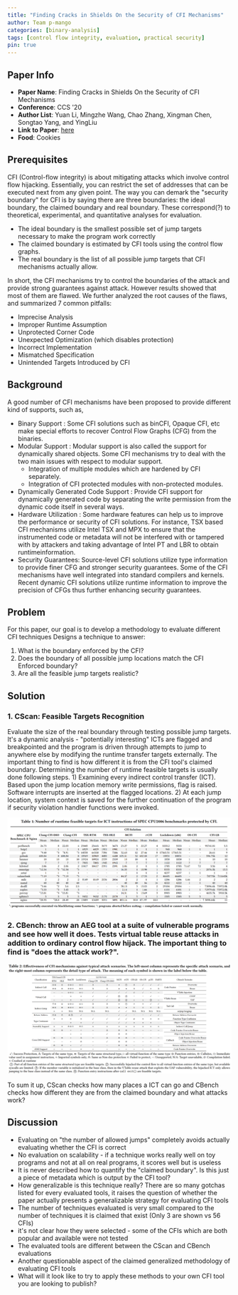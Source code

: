 ```yaml
---
title: "Finding Cracks in Shields On the Security of CFI Mechanisms"
author: Team p-mango
categories: [binary-analysis]
tags: [control flow integrity, evaluation, practical security]
pin: true
---
```


## Paper Info
- **Paper Name**: Finding Cracks in Shields On the Security of CFI Mechanisms
- **Conference**: CCS '20
- **Author List**: Yuan Li, Mingzhe Wang, Chao Zhang, Xingman Chen, Songtao Yang, and YingLiu
- **Link to Paper**: [here](https://dl.acm.org/doi/10.1145/3372297.3417867)
- **Food**: Cookies

## Prerequisites
CFI (Control-flow integrity) is about mitigating attacks which involve control flow hijacking. Essentially, you can restrict the set of addresses that can be executed next from any given point. The way you can demark the "security boundary" for CFI is by saying there are three boundaries: the ideal boundary, the claimed boundary and real boundary. These correspond(?) to theoretical, experimental, and quantitative analyses for evaluation.
 - The ideal boundary is the smallest possible set of jump targets necessary to make the program work correctly
 - The claimed boundary is estimated by CFI tools using the control flow graphs.
 - The real boundary is the list of all possible jump targets that CFI mechanisms actually allow.
 
In short, the CFI mechanisms try to control the boundaries of the attack and provide strong guarantees against attack.
However results showed that most of them are flawed. We further analyzed the root causes of the flaws, and summarized 7 common pitfalls:

- Imprecise Analysis
- Improper Runtime Assumption
- Unprotected Corner Code
- Unexpected Optimization (which disables protection)
- Incorrect Implementation
- Mismatched Specification
- Unintended Targets Introduced by CFI

## Background

A good number of CFI mechanisms have been proposed to provide different kind of supports, such as,
- Binary Support : Some CFI solutions such as binCFI, Opaque CFI, etc make special efforts to recover Control Flow Graphs (CFG) from the binaries.
- Modular Support : Modular support is also called the support for dynamically shared objects. Some CFI mechanisms try to deal with the two main issues with respect to modular support.
  - Integration of multiple modules which are hardened by CFI separately.
  - Integration of CFI protected modules with non-protected modules.
- Dynamically Generated Code Support : Provide CFI support for dynamically generated code by separating the write permission from the dynamic code itself in several ways.
- Hardware Utilization : Some hardware features can help us to improve the performance or security of CFI solutions. For instance, TSX based CFI mechanisms utilize  Intel TSX and MPX to ensure that the instrumented code or metadata will not be interfered with or tampered with by attackers and taking advantage of Intel PT and LBR to obtain runtimeinformation.
- Security Guarantees: Source-level CFI solutions utilize type information to provide finer CFG and stronger security guarantees. Some of the CFI mechanisms have well integrated into standard compilers and kernels. Recent dynamic CFI solutions utilize runtime information to improve the precision of CFGs thus further enhancing security guarantees.

## Problem

For this paper, our goal is to develop a methodology to evaluate different CFI techniques
Designs a technique to answer:
 1. What is the boundary enforced by the CFI?
 2. Does the boundary of all possible jump locations match the CFI Enforced boundary?
 3. Are all the feasible jump targets realistic?
 
 
## Solution
### 1. CScan: Feasible Targets Recognition
Evaluate the size of the real boundary through testing possible jump targets. It's a dynamic analysis - "potentially interesting" ICTs are flagged and breakpointed and the program is driven through attempts to jump to anywhere else by modifying the runtime transfer targets externally. The important thing to find is how different it is from the CFI tool's claimed boundary. Determining the number of runtime feasible targets is usually done following steps. 1)  Examining every indirect control transfer (ICT). Based upon the jump location memory write permissions, flag is raised. Software interrupts are inserted at the flagged locations. 2) At each jump location, system context is saved for the further continuation of the program if security violation handler functions were invoked.

![](/assets/img/2021-02-10-cfi-eval/Table1-CScan.png)

### 2. CBench: throw an AEG tool at a suite of vulnerable programs and see how well it does. Tests virtual table reuse attacks in addition to ordinary control flow hijack. The important thing to find is "does the attack work?".

![](/assets/img/2021-02-10-cfi-eval/Table2-CBench.png)

To sum it up, CScan checks how many places a ICT can go and CBench checks how different they are from the claimed boundary and what attacks work?

## Discussion

- Evaluating on "the number of allowed jumps" completely avoids actually evaluating whether the CFI is correct
- No evaluation on scalability - if a technique works really well on toy programs and not at all on real programs, it scores well but is useless
- It is never described how to quantify the "claimed boundary". Is this just a piece of metadata which is output by the CFI tool?
- How generalizable is this technique really? There are so many gotchas listed for every evaluated tools, it raises the question of whether the paper actually presents a generalizable strategy for evaluating CFI tools
- The number of techniques evaluated is very small compared to the number of techniques it is claimed that exist (Only 3 are shown vs 56 CFIs)
 - it's not clear how they were selected - some of the CFIs which are both popular and available were not tested
 - The evaluated tools are different between the CScan and CBench evaluations
 - Another questionable aspect of the claimed generalized methodology of evaluating CFI tools
- What will it look like to try to apply these methods to your own CFI tool you are looking to publish?

